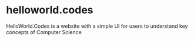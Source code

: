 # helloworld.codes
HelloWorld.Codes is a website with a simple UI for users to understand key concepts of Computer Science
